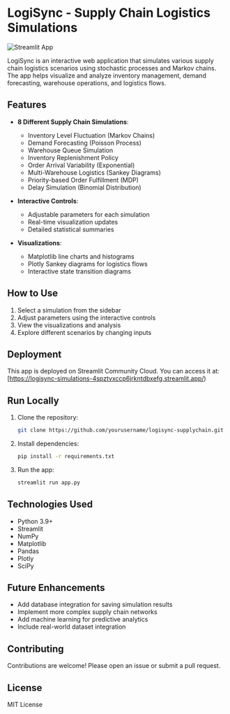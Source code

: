 # LogiSync - Supply Chain Logistics Simulations

![Streamlit App](https://static.streamlit.io/badges/streamlit_badge_black_white.svg)

LogiSync is an interactive web application that simulates various supply chain logistics scenarios using stochastic processes and Markov chains. The app helps visualize and analyze inventory management, demand forecasting, warehouse operations, and logistics flows.

## Features

- **8 Different Supply Chain Simulations**:
  - Inventory Level Fluctuation (Markov Chains)
  - Demand Forecasting (Poisson Process)
  - Warehouse Queue Simulation
  - Inventory Replenishment Policy
  - Order Arrival Variability (Exponential)
  - Multi-Warehouse Logistics (Sankey Diagrams)
  - Priority-based Order Fulfillment (MDP)
  - Delay Simulation (Binomial Distribution)

- **Interactive Controls**:
  - Adjustable parameters for each simulation
  - Real-time visualization updates
  - Detailed statistical summaries

- **Visualizations**:
  - Matplotlib line charts and histograms
  - Plotly Sankey diagrams for logistics flows
  - Interactive state transition diagrams

## How to Use

1. Select a simulation from the sidebar
2. Adjust parameters using the interactive controls
3. View the visualizations and analysis
4. Explore different scenarios by changing inputs

## Deployment

This app is deployed on Streamlit Community Cloud. You can access it at: [https://logisync-simulations-4spztvxccp6jrkntdbxefg.streamlit.app/)

## Run Locally

1. Clone the repository:
   ```bash
   git clone https://github.com/yourusername/logisync-supplychain.git
   ```
2. Install dependencies:
   ```bash
   pip install -r requirements.txt
   ```
3. Run the app:
   ```bash
   streamlit run app.py
   ```

## Technologies Used

- Python 3.9+
- Streamlit
- NumPy
- Matplotlib
- Pandas
- Plotly
- SciPy

## Future Enhancements

- Add database integration for saving simulation results
- Implement more complex supply chain networks
- Add machine learning for predictive analytics
- Include real-world dataset integration

## Contributing

Contributions are welcome! Please open an issue or submit a pull request.

## License

MIT License

